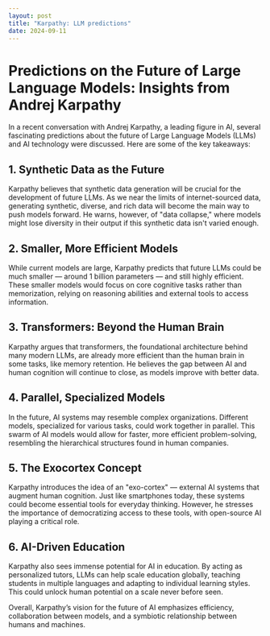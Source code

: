 ```yaml
---
layout: post
title: "Karpathy: LLM predictions"
date: 2024-09-11
---
```


# Predictions on the Future of Large Language Models: Insights from Andrej Karpathy

In a recent conversation with Andrej Karpathy, a leading figure in AI, several fascinating predictions about the future of Large Language Models (LLMs) and AI technology were discussed. Here are some of the key takeaways:

## 1. **Synthetic Data as the Future**
Karpathy believes that synthetic data generation will be crucial for the development of future LLMs. As we near the limits of internet-sourced data, generating synthetic, diverse, and rich data will become the main way to push models forward. He warns, however, of "data collapse," where models might lose diversity in their output if this synthetic data isn't varied enough.

## 2. **Smaller, More Efficient Models**
While current models are large, Karpathy predicts that future LLMs could be much smaller — around 1 billion parameters — and still highly efficient. These smaller models would focus on core cognitive tasks rather than memorization, relying on reasoning abilities and external tools to access information.

## 3. **Transformers: Beyond the Human Brain**
Karpathy argues that transformers, the foundational architecture behind many modern LLMs, are already more efficient than the human brain in some tasks, like memory retention. He believes the gap between AI and human cognition will continue to close, as models improve with better data.

## 4. **Parallel, Specialized Models**
In the future, AI systems may resemble complex organizations. Different models, specialized for various tasks, could work together in parallel. This swarm of AI models would allow for faster, more efficient problem-solving, resembling the hierarchical structures found in human companies.

## 5. **The Exocortex Concept**
Karpathy introduces the idea of an "exo-cortex" — external AI systems that augment human cognition. Just like smartphones today, these systems could become essential tools for everyday thinking. However, he stresses the importance of democratizing access to these tools, with open-source AI playing a critical role.

## 6. **AI-Driven Education**
Karpathy also sees immense potential for AI in education. By acting as personalized tutors, LLMs can help scale education globally, teaching students in multiple languages and adapting to individual learning styles. This could unlock human potential on a scale never before seen.

Overall, Karpathy’s vision for the future of AI emphasizes efficiency, collaboration between models, and a symbiotic relationship between humans and machines.
